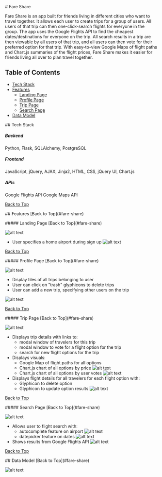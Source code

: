 <dl id="fare-share"></dl>
# Fare Share

Fare Share is an app built for friends living in different cities who want to travel together. It allows each user to create trips for a group of users. All users of that trip can then one-click-search flights for everyone in the group. The app uses the Google Flights API to find the cheapest dates/destinations for everyone on the trip. All search results in a trip are then viewable by all users of that trip, and all users can then vote for their preferred option for that trip. With easy-to-view Google Maps of flight paths and Chart.js summaries of the flight prices, Fare Share makes it easier for friends living all over to plan travel together.

## Table of Contents
- [Tech Stack](#tech-stack)
- [Features](#features)
    - [Landing Page](#landing-page)
    - [Profile Page](#profile-page)
    - [Trip Page](#trip-page)
    - [Search Page](#search-page)
- [Data Model](#data-model)

<dl id="tech-stack"></dl>
## Tech Stack                   


##### Backend

Python, Flask, SQLAlchemy, PostgreSQL

##### Frontend

JavaScript, jQuery, AJAX, Jinja2, HTML, CSS, jQuery UI, Chart.js

##### APIs

Google Flights API
Google Maps API

[Back to Top](#fare-share)
<dl id="features"></dl>
## Features                     [Back to Top](#fare-share)

<dl id="landing-page"></dl>
##### Landing Page              [Back to Top](#fare-share)

![alt text](https://github.com/minyisme/fare-share/blob/master/static/images/landing_page.png)

- User specifies a home airport during sign up
![alt text](https://github.com/minyisme/fare-share/blob/master/static/images/sign_up.png)

[Back to Top](#fare-share)
<dl id="profile-page"></dl>
##### Profile Page              [Back to Top](#fare-share)

![alt text](https://github.com/minyisme/fare-share/blob/master/static/images/profile.png)

- Display tiles of all trips belonging to user
- User can click on "trash" glyphicons to delete trips
- User can add a new trip, specifying other users on the trip

![alt text](https://github.com/minyisme/fare-share/blob/master/static/images/add_trip.png)

[Back to Top](#fare-share)
<dl id="trip-page"></dl>
##### Trip Page                 [Back to Top](#fare-share)

![alt text](https://github.com/minyisme/fare-share/blob/master/static/images/trip.png)

- Displays trip details with links to:
    - modal window of travelers for this trip
    - modal window to vote for a flight option for the trip
    - search for new flight options for the trip
- Displays visuals:
    - Google Map of flight paths for all options
    - Chart.js chart of all options by price
![alt text](https://github.com/minyisme/fare-share/blob/master/static/images/options_prices.png)
    - Chart.js chart of all options by user votes
![alt text](https://github.com/minyisme/fare-share/blob/master/static/images/options_votes.png)
- Displays flight details for all travelers for each flight option with:
    - Glyphicon to delete option
    - Glyphicon to update option results
![alt text](https://github.com/minyisme/fare-share/blob/master/static/images/option_details.png)

[Back to Top](#fare-share)
<dl id="search-page"></dl>
##### Search Page               [Back to Top](#fare-share)

![alt text](https://github.com/minyisme/fare-share/blob/master/static/images/search.png)

- Allows user to flight search with:
    - autocomplete feature on airport
![alt text](https://github.com/minyisme/fare-share/blob/master/static/images/autocomplete.png)
    - datepicker feature on dates
![alt text](https://github.com/minyisme/fare-share/blob/master/static/images/datepicker.png)
- Shows results from Google Flights API 
![alt text](https://github.com/minyisme/fare-share/blob/master/static/images/results.png)

[Back to Top](#fare-share)
<dl id="data-model"></dl>
## Data Model                   [Back to Top](#fare-share)

![alt text](https://github.com/minyisme/fare-share/blob/master/static/images/data_model.png)


<!-- [![Coverage Status](https://coveralls.io/repos/github/minyisme/totally-named-project-yo/badge.svg?branch=master)](https://coveralls.io/github/minyisme/totally-named-project-yo?branch=master) -->
